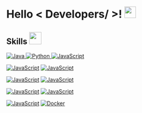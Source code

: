 
<h1> Hello < Developers/ >! <img src = "https://raw.githubusercontent.com/MartinHeinz/MartinHeinz/master/wave.gif" width = 30px> </h1>

<h2> Skills <img src = "https://media2.giphy.com/media/QssGEmpkyEOhBCb7e1/giphy.gif?cid=ecf05e47a0n3gi1bfqntqmob8g9aid1oyj2wr3ds3mg700bl&rid=giphy.gif" width = 32px> </h2>
<a href="https://www.java.com" target="_blank"> 
    <img alt="Java" src="https://img.shields.io/badge/Java-ED8B00?style=for-the-badge&logo=openjdk&logoColor=white">
  </a>
   <a href="https://www.python.org" target="_blank">
    <img alt="Python" src="https://img.shields.io/badge/Python-3776AB?style=for-the-badge&logo=python&logoColor=white">
  </a>
<a href="https://www.docker.com/"><img alt="JavaScript" src="  
https://img.shields.io/badge/JavaScript-F7DF1E?style=for-the-badge&logo=javascript&logoColor=black"></a>

<a href="https://www.docker.com/"><img alt="JavaScript" src="  
https://img.shields.io/badge/Node.js-43853D?style=for-the-badge&logo=node.js&logoColor=white"></a>
<a href="https://www.docker.com/"><img alt="JavaScript" src="  
https://img.shields.io/badge/TypeScript-007ACC?style=for-the-badge&logo=typescript&logoColor=white"></a>

<a href="https://www.docker.com/"><img alt="JavaScript" src="https://img.shields.io/badge/React-20232A?style=for-the-badge&logo=react&logoColor=61DAFB"></a>
<a href="https://www.docker.com/"><img alt="JavaScript" src="https://img.shields.io/badge/Angular-DD0031?style=for-the-badge&logo=angular&logoColor=white"></a>

<a href="https://www.docker.com/"><img alt="JavaScript" src="https://img.shields.io/badge/MySQL-00000F?style=for-the-badge&logo=mysql&logoColor=white"></a>
<a href="https://www.docker.com/"><img alt="JavaScript" src="https://img.shields.io/badge/MongoDB-4EA94B?style=for-the-badge&logo=mongodb&logoColor=white"></a>

<a href="https://www.docker.com/"><img alt="JavaScript" src="https://img.shields.io/badge/redis-%23DD0031.svg?&style=for-the-badge&logo=redis&logoColor=white"></a>
<a href="https://www.docker.com/"><img alt="Docker" src="https://img.shields.io/badge/Docker-2CA5E0?style=for-the-badge&logo=docker&logoColor=white"></a>
